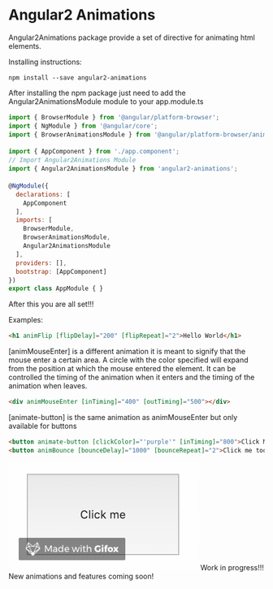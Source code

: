 # Angular2 Animations

Angular2Animations package provide a set of directive for animating
html elements.

Installing instructions:
```
npm install --save angular2-animations
```

After installing the npm package just need to add the Angular2AnimationsModule module
to your app.module.ts

```js
import { BrowserModule } from '@angular/platform-browser';
import { NgModule } from '@angular/core';
import { BrowserAnimationsModule } from '@angular/platform-browser/animations';

import { AppComponent } from './app.component';
// Import Angular2Animations Module
import { Angular2AnimationsModule } from 'angular2-animations';

@NgModule({
  declarations: [
    AppComponent
  ],
  imports: [
    BrowserModule,
    BrowserAnimationsModule,
    Angular2AnimationsModule
  ],
  providers: [],
  bootstrap: [AppComponent]
})
export class AppModule { }
```
After this you are all set!!!

Examples:

```html
<h1 animFlip [flipDelay]="200" [flipRepeat]="2">Hello World</h1>
```
[animMouseEnter] is a different animation it is meant to signify that the mouse enter a certain area.
A circle with the color specified will expand from the position at which the mouse entered the element.
It can be controlled the timing of the animation when it enters and the timing of the animation when leaves.
```html
<div animMouseEnter [inTiming]="400" [outTiming]="500"></div>
```
[animate-button] is the same animation as animMouseEnter but only available for buttons
```html
<button animate-button [clickColor]="'purple'" [inTiming]="800">Click Me</button>
<button animBounce [bounceDelay]="1000" [bounceRepeat]="2">Click me too</button>
```
![animate-button](animate-button.gif)
Work in progress!!! New animations and features coming soon!
